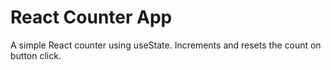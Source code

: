# React Counter App
A simple React counter using useState. Increments and resets the count on button click.